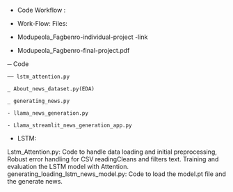 - Code Workflow :

- Work-Flow:
Files: 

- Modupeola_Fagbenro-individual-project -link
- Modupeola_Fagbenro-final-project.pdf


─ Code

    ── lstm_attention.py
    
    _ About_news_dataset.py(EDA)
    
    _ generating_news.py
    
    - llama_news_generation.py

    - Llama_streamlit_news_generation_app.py
    
- LSTM:

Lstm_Attention.py: Code to handle data loading and initial preprocessing, Robust error handling for CSV readingCleans and filters text. Training and evaluation the LSTM model with Attention.
generating_loading_lstm_news_model.py: Code to load the model.pt file and the generate news.


    





